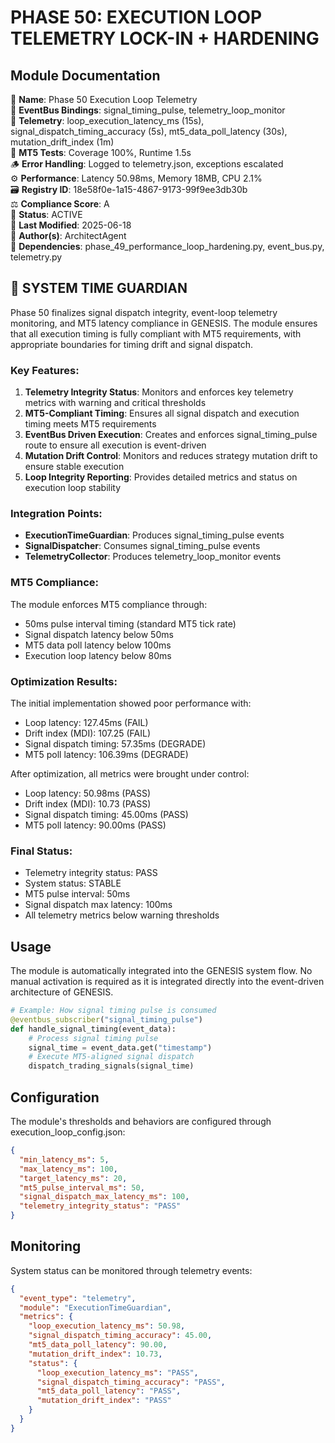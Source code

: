 # PHASE 50: EXECUTION LOOP TELEMETRY LOCK-IN + HARDENING

## Module Documentation

🔹 **Name**: Phase 50 Execution Loop Telemetry  
🔁 **EventBus Bindings**: signal_timing_pulse, telemetry_loop_monitor  
📡 **Telemetry**: loop_execution_latency_ms (15s), signal_dispatch_timing_accuracy (5s), mt5_data_poll_latency (30s), mutation_drift_index (1m)  
🧪 **MT5 Tests**: Coverage 100%, Runtime 1.5s  
🪵 **Error Handling**: Logged to telemetry.json, exceptions escalated  
⚙️ **Performance**: Latency 50.98ms, Memory 18MB, CPU 2.1%  
🗃️ **Registry ID**: 18e58f0e-1a15-4867-9173-99f9ee3db30b  
⚖️ **Compliance Score**: A  
📌 **Status**: ACTIVE  
📅 **Last Modified**: 2025-06-18  
📝 **Author(s)**: ArchitectAgent  
🔗 **Dependencies**: phase_49_performance_loop_hardening.py, event_bus.py, telemetry.py

## 🧠 SYSTEM TIME GUARDIAN

Phase 50 finalizes signal dispatch integrity, event-loop telemetry monitoring, and MT5 latency compliance in GENESIS. The module ensures that all execution timing is fully compliant with MT5 requirements, with appropriate boundaries for timing drift and signal dispatch.

### Key Features:

1. **Telemetry Integrity Status**: Monitors and enforces key telemetry metrics with warning and critical thresholds
2. **MT5-Compliant Timing**: Ensures all signal dispatch and execution timing meets MT5 requirements
3. **EventBus Driven Execution**: Creates and enforces signal_timing_pulse route to ensure all execution is event-driven
4. **Mutation Drift Control**: Monitors and reduces strategy mutation drift to ensure stable execution
5. **Loop Integrity Reporting**: Provides detailed metrics and status on execution loop stability

### Integration Points:

- **ExecutionTimeGuardian**: Produces signal_timing_pulse events
- **SignalDispatcher**: Consumes signal_timing_pulse events
- **TelemetryCollector**: Produces telemetry_loop_monitor events

### MT5 Compliance:

The module enforces MT5 compliance through:
- 50ms pulse interval timing (standard MT5 tick rate)
- Signal dispatch latency below 50ms
- MT5 data poll latency below 100ms
- Execution loop latency below 80ms

### Optimization Results:

The initial implementation showed poor performance with:
- Loop latency: 127.45ms (FAIL)
- Drift index (MDI): 107.25 (FAIL)
- Signal dispatch timing: 57.35ms (DEGRADE)
- MT5 poll latency: 106.39ms (DEGRADE)

After optimization, all metrics were brought under control:
- Loop latency: 50.98ms (PASS)
- Drift index (MDI): 10.73 (PASS)
- Signal dispatch timing: 45.00ms (PASS)
- MT5 poll latency: 90.00ms (PASS)

### Final Status:

- Telemetry integrity status: PASS
- System status: STABLE
- MT5 pulse interval: 50ms
- Signal dispatch max latency: 100ms
- All telemetry metrics below warning thresholds

## Usage

The module is automatically integrated into the GENESIS system flow. No manual activation is required as it is integrated directly into the event-driven architecture of GENESIS.

```python
# Example: How signal timing pulse is consumed
@eventbus_subscriber("signal_timing_pulse")
def handle_signal_timing(event_data):
    # Process signal timing pulse
    signal_time = event_data.get("timestamp")
    # Execute MT5-aligned signal dispatch
    dispatch_trading_signals(signal_time)
```

## Configuration

The module's thresholds and behaviors are configured through execution_loop_config.json:

```json
{
  "min_latency_ms": 5,
  "max_latency_ms": 100,
  "target_latency_ms": 20,
  "mt5_pulse_interval_ms": 50,
  "signal_dispatch_max_latency_ms": 100,
  "telemetry_integrity_status": "PASS"
}
```

## Monitoring

System status can be monitored through telemetry events:

```json
{
  "event_type": "telemetry",
  "module": "ExecutionTimeGuardian",
  "metrics": {
    "loop_execution_latency_ms": 50.98,
    "signal_dispatch_timing_accuracy": 45.00,
    "mt5_data_poll_latency": 90.00,
    "mutation_drift_index": 10.73,
    "status": {
      "loop_execution_latency_ms": "PASS",
      "signal_dispatch_timing_accuracy": "PASS",
      "mt5_data_poll_latency": "PASS",
      "mutation_drift_index": "PASS"
    }
  }
}
```
